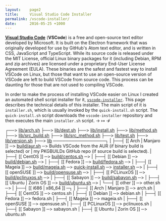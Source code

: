 ```yaml
---
layout:    page2
title:     Visual Studio Code Installer
permalink: /vscode-installer/
date:      2016-05-25 +1000
---
```


[**Visual Studio Code**](http://code.visualstudio.com) (**VSCode**) is a free and open-source text editor developed by Microsoft. It is built on the Electron framework that was originally developed for use by GitHub's Atom text editor, and is written in CSS, JavaScript and TypeScript. While its source code is released under the MIT License, official Linux binary packages for it (including Debian, RPM and zip archives) are licensed under a proprietary End-User License Agreement (EULA). These binaries are the safest and fastest way to install VSCode on Linux, but those that want to use an open-source version of VSCode are left to build VSCode from source code. This process can be daunting for those that are not used to compiling VSCode.

In order to make the process of installing VSCode easier on Linux I created an automated shell script installer for it, [`vscode-installer`](https://github.com/fusion809/vscode-installer). This page describes the technical details of this installer. The main script of it is `installer.sh`, which is usually invoked by the `quick-install.sh` script. The `quick-install.sh` script downloads the `vscode-installer` repository and then executes the main `installer.sh` script. → ↦ ↛

<div class="diagram">
                                    ┌──> <a href="https://github.com/fusion809/vscode-installer/blob/master/lib/arch.sh" link="_blank">lib/arch.sh</a>
                                    ├──> <a href="https://github.com/fusion809/vscode-installer/blob/master/lib/dest.sh" link="_blank">lib/dest.sh</a>
                                    ├──> <a href="https://github.com/fusion809/vscode-installer/blob/master/lib/install.sh" link="_blank">lib/install.sh</a>
                                    ├──> <a href="https://github.com/fusion809/vscode-installer/blob/master/lib/method.sh" link="_blank">lib/method.sh</a>
                                    ├──> <a href="https://github.com/fusion809/vscode-installer/blob/master/lib/src_build.sh" link="_blank">lib/src_build.sh</a>
                                    ├──> <a href="https://github.com/fusion809/vscode-installer/blob/master/lib/src_method.sh" link="_blank">lib/src_method.sh</a>
                                    ├──> <a href="https://github.com/fusion809/vscode-installer/blob/master/lib/test.sh" link="_blank">lib/test.sh</a>
                                    ├──> <a href="https://github.com/fusion809/vscode-installer/blob/master/lib/version.sh" link="_blank">lib/version.sh</a>
                                    ├──> <a href="https://github.com/fusion809/vscode-installer/tree/master/lib" link="_blank">lib</a> ─────────────────┐
                                    |                         ├──┤ [[ Arch | Manjaro ]]    ─> <a href="https://github.com/fusion809/vscode-installer/blob/master/lib/build/aur.sh" link="_blank">build/aur.sh</a>       ─> Builds VSCode from the AUR (if binary build is selected) or
                                    |                                                                               my PKGBUILDs GitHub repo (if source build is selected).
                                    |                         ├──┤ [[ CentOS ]]            ─> <a href="https://github.com/fusion809/vscode-installer/blob/master/lib/build/centos.sh" link="_blank">build/centos.sh</a>    ─>
                                    |                         ├──┤ [[ Debian ]]            ─> <a href="https://github.com/fusion809/vscode-installer/blob/master/lib/build/debian.sh" link="_blank">build/debian.sh</a>    ─>
                                    |                         ├──┤ [[ Fedora ]]            ─> <a href="https://github.com/fusion809/vscode-installer/blob/master/lib/build/fedora.sh" link="_blank">build/fedora.sh</a>    ─>
                                    |                         ├──┤ [[ Mageia ]]            ─> <a href="https://github.com/fusion809/vscode-installer/blob/master/lib/build/mageia.sh" link="_blank">build/mageia.sh</a>    ─>
<a href="https://github.com/fusion809/vscode-installer/blob/master/quick-install.sh" link="_blank">quick-install.sh</a> ─> <a href="https://github.com/fusion809/vscode-installer/blob/master/installer.sh" link="_blank">installer.sh</a> ─> |                         ├──┤ [[ openSUSE ]]          ─> <a href="https://github.com/fusion809/vscode-installer/blob/master/lib/build/opensuse.sh" link="_blank">build/opensuse.sh</a>  ─>
                                    |                         ├──┤ [[ PCLinuxOS ]]         ─> <a href="https://github.com/fusion809/vscode-installer/blob/master/lib/build/pclinuxos.sh" link="_blank">build/pclinuxos.sh</a> ─>
                                    |                         ├──┤ [[ Sabayon ]]           ─> <a href="https://github.com/fusion809/vscode-installer/blob/master/lib/build/sabayon.sh" link="_blank">build/sabayon.sh</a>   ─>
                                    |                         ├──┤ [[ Ubuntu | Zorin OS ]] ─> <a href="https://github.com/fusion809/vscode-installer/blob/master/lib/build/ubuntu.sh" link="_blank">build/ubuntu.sh</a>    ─>
                                    |                         └──┤ [[ other ]]             ─> other.sh           ─>
                                    |
                                    ├──┤ [[ i686 | x86_64 ]] ─┐
                                    |                         ├──┤ [[ Arch | Manjaro ]]    ─> arch.sh
                                    |                         ├──┤ [[ CentOS ]]            ─> centos.sh
                                    |                         ├──┤ [[ Debian ]]            ─> debian.sh
                                    |                         ├──┤ [[ Fedora ]]            ─> fedora.sh
                                    |                         ├──┤ [[ Mageia ]]            ─> mageia.sh
                                    |                         ├──┤ [[ openSUSE ]]          ─> opensuse.sh
                                    |                         ├──┤ [[ PCLinuxOS ]]         ─> pclinuxos.sh
                                    |                         ├──┤ [[ Sabayon ]]           ─> sabayon.sh
                                    |                         ├──┤ [[ Ubuntu | Zorin OS ]] ─> ubuntu.sh
</div>
